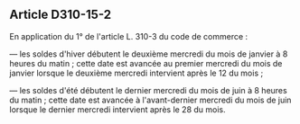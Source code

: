 Article D310-15-2
----
En application du 1° de l'article L. 310-3 du code de commerce :

― les soldes d'hiver débutent le deuxième mercredi du mois de janvier à 8 heures
du matin ; cette date est avancée au premier mercredi du mois de janvier lorsque
le deuxième mercredi intervient après le 12 du mois ;

― les soldes d'été débutent le dernier mercredi du mois de juin à 8 heures du
matin ; cette date est avancée à l'avant-dernier mercredi du mois de juin
lorsque le dernier mercredi intervient après le 28 du mois.
